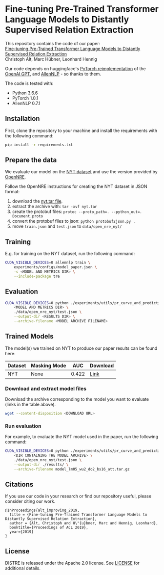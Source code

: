 # Fine-tuning Pre-Trained Transformer Language Models to Distantly Supervised Relation Extraction

This repository contains the code of our paper:  
[Fine-tuning Pre-Trained Transformer Language Models to Distantly Supervised Relation Extraction](https://arxiv.org/)  
Christoph Alt, Marc Hübner, Leonhard Hennig


Our code depends on huggingface's [PyTorch reimplementation](https://github.com/huggingface/pytorch-openai-transformer-lm) of the [OpenAI GPT](https://s3-us-west-2.amazonaws.com/openai-assets/research-covers/language-unsupervised/language_understanding_paper.pdf), and [AllenNLP](https://allennlp.org/) - so thanks to them.

The code is tested with:
- Python 3.6.6
- PyTorch 1.0.1
- AllenNLP 0.7.1

## Installation

First, clone the repository to your machine and install the requirements with the following command:

```bash
pip install -r requirements.txt
```

## Prepare the data
We evaluate our model on the [NYT dataset](http://www.riedelcastro.org//publications/papers/riedel10modeling.pdf) and use the version provided by [OpenNRE](https://github.com/thunlp/OpenNRE).

Follow the OpenNRE instructions for creating the NYT dataset in JSON format:

1) download the [nyt.tar file]().
2) extract the archive with: `tar -xvf nyt.tar`
3) create the protobuf files: `protoc --proto_path=. --python_out=. Document.proto`
4) convert the protobuf files to json: `python protobuf2json.py .`
5) move `train.json` and `test.json` to `data/open_nre_nyt/`

## Training
E.g. for training on the NYT dataset, run the following command:

```bash
CUDA_VISIBLE_DEVICES=0 allennlp train \
    experiments/configs/model_paper.json \
    -s <MODEL AND METRICS DIR> \
    --include-package tre
```

## Evaluation

```bash
CUDA_VISIBLE_DEVICES=0 python ./experiments/utils/pr_curve_and_predictions.py \
    <MODEL AND METRICS DIR> \
    ./data/open_nre_nyt/test.json \
    --output-dir <RESULTS DIR> \
    --archive-filename <MODEL ARCHIVE FILENAME>
```

## Trained Models

The model(s) we trained on NYT to produce our paper results can be found here:

| Dataset  | Masking Mode    | AUC    | Download                                                                    |
| -------- | --------------- | ------ | --------------------------------------------------------------------------- |
| NYT      | None            | 0.422  | [Link](https://cloud.dfki.de/owncloud/index.php/s/jJit9giM325MfJA/download) |

### Download and extract model files

Download the archive corresponding to the model you want to evaluate (links in the table above).

```bash
wget --content-disposition <DOWNLOAD URL>
```

### Run evaluation

For example, to evaluate the NYT model used in the paper, run the following command:

```bash
CUDA_VISIBLE_DEVICES=0 python ./experiments/utils/pr_curve_and_predictions.py \
    <DIR CONTAINING THE MODEL ARCHIVE> \
    ./data/open_nre_nyt/test.json \
    --output-dir ./results/ \
    --archive-filename model_lm05_wu2_do2_bs16_att.tar.gz
```

## Citations
If you use our code in your research or find our repository useful, please consider citing our work.

```
@InProceedings{alt_improving_2019,
  title = {Fine-tuning Pre-Trained Transformer Language Models to Distantly Supervised Relation Extraction},
  author = {Alt, Christoph and H\"{u}bner, Marc and Hennig, Leonhard},
  booktitle={Proceedings of ACL 2019},
  year={2019}
}
```

## License
DISTRE is released under the Apache 2.0 license. See [LICENSE](LICENSE) for additional details.
